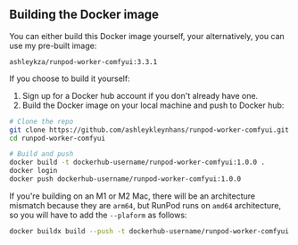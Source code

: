 ## Building the Docker image

You can either build this Docker image yourself, your alternatively,
you can use my pre-built image:

```
ashleykza/runpod-worker-comfyui:3.3.1
```

If you choose to build it yourself:

1. Sign up for a Docker hub account if you don't already have one.
2. Build the Docker image on your local machine and push to Docker hub:
```bash
# Clone the repo
git clone https://github.com/ashleykleynhans/runpod-worker-comfyui.git
cd runpod-worker-comfyui

# Build and push
docker build -t dockerhub-username/runpod-worker-comfyui:1.0.0 .
docker login
docker push dockerhub-username/runpod-worker-comfyui:1.0.0
```

If you're building on an M1 or M2 Mac, there will be an architecture
mismatch because they are `arm64`, but RunPod runs on `amd64`
architecture, so you will have to add the `--plaform` as follows:

```bash
docker buildx build --push -t dockerhub-username/runpod-worker-comfyui:1.0.0 . --platform linux/amd64
```
